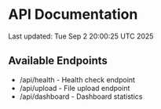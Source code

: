 # API Documentation

Last updated: Tue Sep  2 20:00:25 UTC 2025

## Available Endpoints
- /api/health - Health check endpoint
- /api/upload - File upload endpoint
- /api/dashboard - Dashboard statistics
